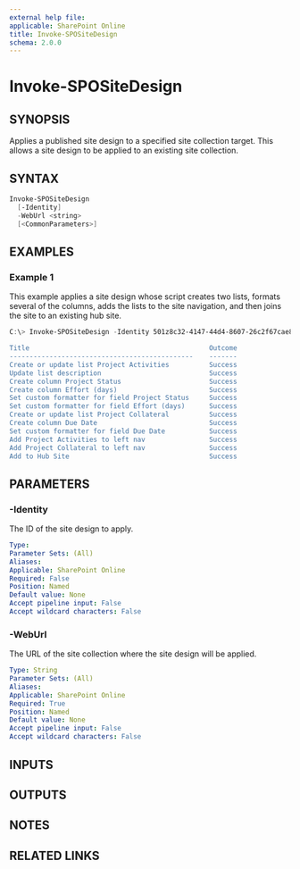 ```yaml
---
external help file: 
applicable: SharePoint Online
title: Invoke-SPOSiteDesign
schema: 2.0.0
---
```


# Invoke-SPOSiteDesign

## SYNOPSIS

Applies a published site design to a specified site collection target. This allows a site design to be applied to an existing site collection.

## SYNTAX

```powershell
Invoke-SPOSiteDesign
  [-Identity]
  -WebUrl <string>
  [<CommonParameters>]
```

## EXAMPLES

### Example 1

This example applies a site design whose script creates two lists, formats several of the columns, adds the lists to the site navigation, and then joins the site to an existing hub site.

```powershell
C:\> Invoke-SPOSiteDesign -Identity 501z8c32-4147-44d4-8607-26c2f67cae82 -WebUrl "https://contoso.sharepoint.com/sites/projectgo”

Title                                             Outcome
----------------------------------------------    -------
Create or update list Project Activities          Success
Update list description                           Success
Create column Project Status                      Success
Create column Effort (days)                       Success
Set custom formatter for field Project Status     Success
Set custom formatter for field Effort (days)      Success
Create or update list Project Collateral          Success
Create column Due Date                            Success
Set custom formatter for field Due Date           Success
Add Project Activities to left nav                Success
Add Project Collateral to left nav                Success
Add to Hub Site                                   Success
```

## PARAMETERS

### -Identity
The ID of the site design to apply.

```yaml
Type: 
Parameter Sets: (All)
Aliases: 
Applicable: SharePoint Online
Required: False 
Position: Named
Default value: None
Accept pipeline input: False
Accept wildcard characters: False  
```

### -WebUrl
The URL of the site collection where the site design will be applied.

```yaml
Type: String
Parameter Sets: (All)
Aliases: 
Applicable: SharePoint Online
Required: True 
Position: Named
Default value: None
Accept pipeline input: False
Accept wildcard characters: False  
```

## INPUTS

## OUTPUTS

## NOTES

## RELATED LINKS